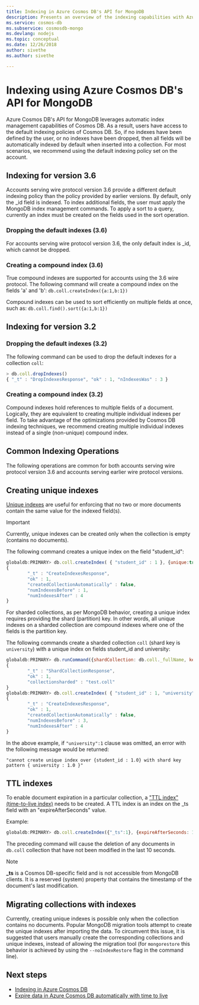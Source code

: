 ```yaml
---
title: Indexing in Azure Cosmos DB's API for MongoDB
description: Presents an overview of the indexing capabilities with Azure Cosmos DB's API for MongoDB.
ms.service: cosmos-db
ms.subservice: cosmosdb-mongo
ms.devlang: nodejs
ms.topic: conceptual
ms.date: 12/26/2018
author: sivethe
ms.author: sivethe

---
```



# Indexing using Azure Cosmos DB's API for MongoDB

Azure Cosmos DB's API for MongoDB leverages automatic index management capabilities of Cosmos DB. As a result, users have access to the default indexing policies of Cosmos DB. So, if no indexes have been defined by the user, or no indexes have been dropped, then all fields will be automatically indexed by default when inserted into a collection. For most scenarios, we recommend using the default indexing policy set on the account.

## Indexing for version 3.6

Accounts serving wire protocol version 3.6 provide a different default indexing policy than the policy provided by earlier versions. By default, only the _id field is indexed. To index additional fields, the user must apply the MongoDB index management commands. To apply a sort to a query, currently an index must be created on the fields used in the sort operation.

### Dropping the default indexes (3.6)

For accounts serving wire protocol version 3.6, the only default index is _id, which cannot be dropped.

### Creating a compound index (3.6)

True compound indexes are supported for accounts using the 3.6 wire protocol. The following command will create a compound index on the fields 'a' and 'b':  `db.coll.createIndex({a:1,b:1})`

Compound indexes can be used to sort efficiently on multiple fields at once, such as: `db.coll.find().sort({a:1,b:1})`

## Indexing for version 3.2

### Dropping the default indexes (3.2)

The following command can be used to drop the default indexes for a collection ```coll```:

```JavaScript
> db.coll.dropIndexes()
{ "_t" : "DropIndexesResponse", "ok" : 1, "nIndexesWas" : 3 }
```

### Creating a compound index (3.2)

Compound indexes hold references to multiple fields of a document. Logically, they are equivalent to creating multiple individual indexes per field. To take advantage of the optimizations provided by Cosmos DB indexing techniques, we recommend creating multiple individual indexes instead of a single (non-unique) compound index.

## Common Indexing Operations

The following operations are common for both accounts serving wire protocol version 3.6 and accounts serving earlier wire protocol versions. 

## Creating unique indexes

[Unique indexes](unique-keys.md) are useful for enforcing that no two or more documents contain the same value for the indexed field(s).

>[!Important]
> Currently, unique indexes can be created only when the collection is empty (contains no documents).

The following command creates a unique index on the field "student_id":

```JavaScript
globaldb:PRIMARY> db.coll.createIndex( { "student_id" : 1 }, {unique:true} )
{
        "_t" : "CreateIndexesResponse",
        "ok" : 1,
        "createdCollectionAutomatically" : false,
        "numIndexesBefore" : 1,
        "numIndexesAfter" : 4
}
```

For sharded collections, as per MongoDB behavior, creating a unique index requires providing the shard (partition) key. In other words, all unique indexes on a sharded collection are compound indexes where one of the fields is the partition key.

The following commands create a sharded collection ```coll``` (shard key is ```university```) with a unique index on fields student_id and university:

```JavaScript
globaldb:PRIMARY> db.runCommand({shardCollection: db.coll._fullName, key: { university: "hashed"}});
{
        "_t" : "ShardCollectionResponse",
        "ok" : 1,
        "collectionsharded" : "test.coll"
}
globaldb:PRIMARY> db.coll.createIndex( { "student_id" : 1, "university" : 1 }, {unique:true})
{
        "_t" : "CreateIndexesResponse",
        "ok" : 1,
        "createdCollectionAutomatically" : false,
        "numIndexesBefore" : 3,
        "numIndexesAfter" : 4
}
```

In the above example, if ```"university":1``` clause was omitted, an error with the following message would be returned:

```"cannot create unique index over {student_id : 1.0} with shard key pattern { university : 1.0 }"```

## TTL indexes

To enable document expiration in a particular collection, a ["TTL index" (time-to-live index)](../cosmos-db/time-to-live.md) needs to be created. A TTL index is an index on the _ts field with an "expireAfterSeconds" value.

Example:

```JavaScript
globaldb:PRIMARY> db.coll.createIndex({"_ts":1}, {expireAfterSeconds: 10})
```

The preceding command will cause the deletion of any documents in ```db.coll``` collection that have not been modified in the last 10 seconds.

> [!NOTE]
> **_ts** is a Cosmos DB-specific field and is not accessible from MongoDB clients. It is a reserved (system) property that contains the timestamp of the document's last modification.

## Migrating collections with indexes

Currently, creating unique indexes is possible only when the collection contains no documents. Popular MongoDB migration tools attempt to create the unique indexes after importing the data. To circumvent this issue, it is suggested that users manually create the corresponding collections and unique indexes, instead of allowing the migration tool (for ```mongorestore``` this behavior is achieved by using the `--noIndexRestore` flag in the command line).

## Next steps

* [Indexing in Azure Cosmos DB](../cosmos-db/index-policy.md)
* [Expire data in Azure Cosmos DB automatically with time to live](../cosmos-db/time-to-live.md)
